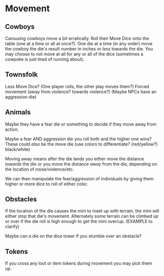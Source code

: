 # Movement

## Cowboys

Carousing cowboys move a bit erratically. Roll their Move Dice onto the table (one at a time or all at once?). One die at a time (in any order) move the cowboy the die's result number in inches _or less_ towards the die. You may choose to not move at all for any or all of the dice (sometimes a cowpoke is just tired of running about).

## Townsfolk

Less Move Dice? (One player rolls, the other play moves them?)
Forced movement (away from violence? towards violence?) (Maybe NPCs have an aggression die)

## Animals

Maybe they have a fear die or something to decide if they move away from action.

Maybe a fear AND aggression die you roll both and the higher one wins? These could _also_ be the move die (use colors to differentiate? (red/yellow?) black/white)

Moving away means after the die lands you either move the distance _towards_ the die or you move the distance _away_ from the die, depending on the location of noise/violence/etc.

We can then manipulate the fear/aggression of individuals by giving them higher or more dice to roll of either color.


## Obstacles

If the location of the die causes the mini to meet up with terrain, the mini will either stop that die's movement. Alternately some terrain can be climbed up or over if the die roll is high enough to get the mini over/up. (EXAMPLE to clarify)

Maybe can a die on the dice tower if you stumble over an obstacle?

## Tokens

If you cross any loot or item tokens during movement you may pick them up.
